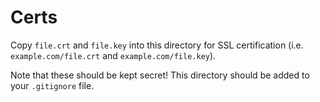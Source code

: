 Certs
================

Copy `file.crt` and `file.key` into this directory for SSL certification (i.e. `example.com/file.crt` and `example.com/file.key`).

Note that these should be kept secret! This directory should be added to your `.gitignore` file.
